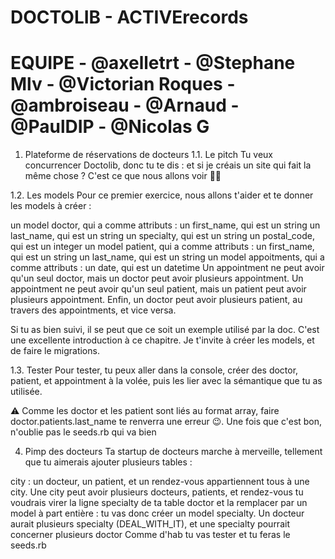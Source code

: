 # DOCTOLIB - ACTIVErecords

# EQUIPE - @axelletrt - @Stephane Mlv - @Victorian Roques - @ambroiseau - @Arnaud - @PaulDIP - @Nicolas G




1. Plateforme de réservations de docteurs
1.1. Le pitch
Tu veux concurrencer Doctolib, donc tu te dis : et si je créais un site qui fait la même chose ? C'est ce que nous allons voir 👩‍⚕️

1.2. Les models
Pour ce premier exercice, nous allons t'aider et te donner les models à créer :

un model doctor, qui a comme attributs :
un first_name, qui est un string
un last_name, qui est un string
un specialty, qui est un string
un postal_code, qui est un integer
un model patient, qui a comme attributs :
un first_name, qui est un string
un last_name, qui est un string
un model appoitments, qui a comme attributs :
un date, qui est un datetime
Un appointment ne peut avoir qu'un seul doctor, mais un doctor peut avoir plusieurs appointment. Un appointment ne peut avoir qu'un seul patient, mais un patient peut avoir plusieurs appointment. Enfin, un doctor peut avoir plusieurs patient, au travers des appointments, et vice versa.

Si tu as bien suivi, il se peut que ce soit un exemple utilisé par la doc. C'est une excellente introduction à ce chapitre. Je t'invite à créer les models, et de faire le migrations.

1.3. Tester
Pour tester, tu peux aller dans la console, créer des doctor, patient, et appointment à la volée, puis les lier avec la sémantique que tu as utilisée.

⚠️ Comme les doctor et les patient sont liés au format array, faire doctor.patients.last_name te renverra une erreur 😉. Une fois que c'est bon, n'oublie pas le seeds.rb qui va bien







4. Pimp des docteurs
Ta startup de docteurs marche à merveille, tellement que tu aimerais ajouter plusieurs tables :

city : un docteur, un patient, et un rendez-vous appartiennent tous à une city. Une city peut avoir plusieurs docteurs, patients, et rendez-vous
tu voudrais virer la ligne specialty de ta table doctor et la remplacer par un model à part entière : tu vas donc créer un model specialty. Un docteur aurait plusieurs specialty (DEAL_WITH_IT), et une specialty pourrait concerner plusieurs doctor
Comme d'hab tu vas tester et tu feras le seeds.rb
